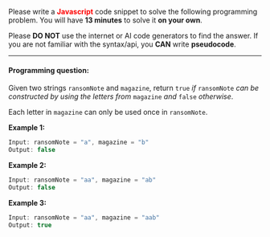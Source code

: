 Please write a **<span style="color: red;">Javascript</span>** code snippet to solve the following programming problem. You will have **13 minutes** to solve it **on your own**.  



Please **DO NOT** use the internet or AI code generators to find the answer. If you are not familiar with the syntax/api, you **CAN** write **pseudocode**.

---

#### Programming question:

Given two strings `ransomNote` and `magazine`, return `true` *if* `ransomNote` *can be constructed by using the letters from* `magazine` *and* `false` *otherwise*.

Each letter in `magazine` can only be used once in `ransomNote`.



**Example 1:**

```javascript
Input: ransomNote = "a", magazine = "b"
Output: false
```

**Example 2:**

```javascript
Input: ransomNote = "aa", magazine = "ab"
Output: false
```

**Example 3:**

```javascript
Input: ransomNote = "aa", magazine = "aab"
Output: true
```

